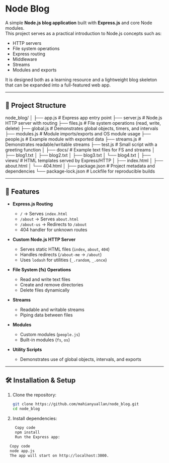 # Node Blog

A simple **Node.js blog application** built with **Express.js** and core Node modules.  
This project serves as a practical introduction to Node.js concepts such as:

- HTTP servers
- File system operations
- Express routing
- Middleware
- Streams
- Modules and exports

It is designed both as a learning resource and a lightweight blog skeleton that can be expanded into a full-featured web app.

---

## 📂 Project Structure

node_blog/
│
├── app.js           # Express app entry point
├── server.js        # Node.js HTTP server with routing
├── files.js         # File system operations (read, write, delete)
├── global.js        # Demonstrates global objects, timers, and intervals
├── modules.js       # Module imports/exports and OS module usage
├── people.js        # Example module with exported data
├── streams.js       # Demonstrates readable/writable streams
├── test.js          # Small script with a greeting function
│
├── docs/            # Example text files for FS and streams
│   ├── blog1.txt
│   ├── blog2.txt
│   ├── blog3.txt
│   └── blog4.txt
│
├── views/           # HTML templates served by Express/HTTP
│   ├── index.html
│   ├── about.html
│   └── 404.html
│
├── package.json     # Project metadata and dependencies
└── package-lock.json # Lockfile for reproducible builds



---

## 🚀 Features

- **Express.js Routing**
  - `/` → Serves `index.html`
  - `/about` → Serves `about.html`
  - `/about-us` → Redirects to `/about`
  - 404 handler for unknown routes

- **Custom Node.js HTTP Server**
  - Serves static HTML files (`index`, `about`, `404`)
  - Handles redirects (`/about-me` → `/about`)
  - Uses `lodash` for utilities (`_.random`, `_.once`)

- **File System (fs) Operations**
  - Read and write text files
  - Create and remove directories
  - Delete files dynamically

- **Streams**
  - Readable and writable streams
  - Piping data between files

- **Modules**
  - Custom modules (`people.js`)
  - Built-in modules (`fs`, `os`)

- **Utility Scripts**
  - Demonstrates use of global objects, intervals, and exports

---

## 🛠️ Installation & Setup

1. Clone the repository:

   ```bash
   git clone https://github.com/mahianyuallan/node_blog.git
   cd node_blog
2. Install dependencies:

   ``` bash
    Copy code
    npm install
    Run the Express app:

  ```bash
    Copy code
    node app.js
    The app will start on http://localhost:3000.



